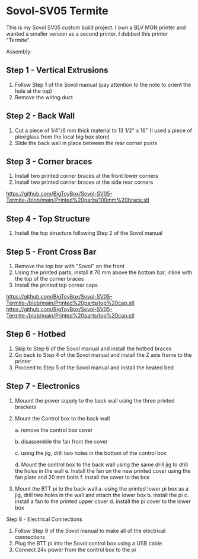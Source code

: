 # Sovol-SV05 Termite
This is my Sovol SV05 custom build project. I own a BLV MGN printer and wanted a smaller version as a second printer. I dubbed this printer "Termite".

Assembly:

## Step 1 - Vertical Extrusions
1. Follow Step 1 of the Sovol manual
    (pay attention to the note to orient the hole at the top)
2. Remove the wiring duct
    
## Step 2 - Back Wall
1. Cut a piece of 1/4"/6 mm thick material to 13 1/2" x 16"
    (I used a piece of plexiglass from the local big box store) 
2. Slide the back wall in place between the rear corner posts

## Step 3 - Corner braces
1. Install two printed corner braces at the front lower corners
2. Install two printed corner braces at the side rear corners

https://github.com/BigToyBox/Sovol-SV05-Termite-/blob/main/Printed%20parts/100mm%20brace.stl

## Step 4 - Top Structure
1. Install the top structure following Step 2 of the Sovol manual

## Step 5 - Front Cross Bar
1. Remove the top bar with "Sovol" on the front
2. Using the printed parts, install it 70 mm above the bottom bar, inline with the top of the corner braces
3. Install the printed top corner caps

https://github.com/BigToyBox/Sovol-SV05-Termite-/blob/main/Printed%20parts/top%20cap.stl
https://github.com/BigToyBox/Sovol-SV05-Termite-/blob/main/Printed%20parts/top%20cap.stl

## Step 6 - Hotbed
1. Skip to Step 6 of the Sovol manual and install the hotbed braces
2. Go back to Step 4 of the Sovol manual and install the Z axis frame to the printer
3. Proceed to Step 5 of the Sovol manual and install the heated bed

## Step 7 - Electronics
1. Mouunt the power supply to the back wall using the three printed brackets
2. Mount the Control box to the back wall

    a. remove the control box cover
    
    b. disassemble the fan from the cover
    
    c. using the jig, drill two holes in the bottom of the control box
    
    d. Mount the control box to the back wall using the same drill jig to drill the holes in the wall
    e. Install the fan on the new printed cover using the fan plate and 20 mm bolts
    f. install the cover to the box
3. Mount the BTT pi to the back wall
    a. using the printed lower pi box as a jig, drill two holes in the wall and attach the lower box
    b. install the pi 
    c. install a fan to the printed upper cover
    d. install the pi cover to the lower box
    

 
 Step 8 - Electrical Connections    
 1. Follow Step 9 of the Sovol manual to make all of the electrical connections
 2. Plug the BTT pi into the Sovol control box using a USB cable
 3. Connect 24v power from the control box to the pi
 
    





